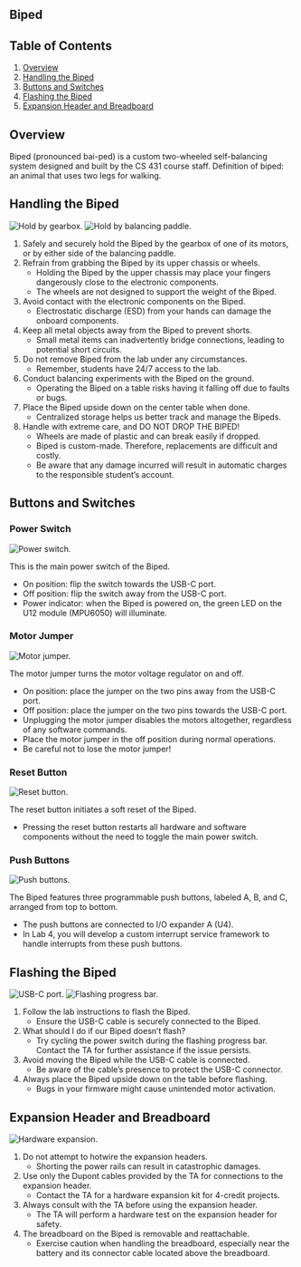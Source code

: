 ## Biped

## Table of Contents

1. [Overview](#overview)
2. [Handling the Biped](#handling-the-biped)
3. [Buttons and Switches](#buttons-and-switches)
4. [Flashing the Biped](#flashing-the-biped)
5. [Expansion Header and Breadboard](#expansion-header-and-breadboard)

## Overview

Biped (pronounced bai-ped) is a custom two-wheeled self-balancing system designed and built by the CS 431 course staff. Definition of biped: an animal that uses two legs for walking.

## Handling the Biped

![Hold by gearbox.](../images/biped/handling-gearbox.png)
![Hold by balancing paddle.](../images/biped/handling-paddle.png)

1. Safely and securely hold the Biped by the gearbox of one of its motors, or by either side of the balancing paddle.
2. Refrain from grabbing the Biped by its upper chassis or wheels.
   - Holding the Biped by the upper chassis may place your fingers dangerously close to the electronic components.
   - The wheels are not designed to support the weight of the Biped.
3. Avoid contact with the electronic components on the Biped.
   - Electrostatic discharge (ESD) from your hands can damage the onboard components.
4. Keep all metal objects away from the Biped to prevent shorts.
   - Small metal items can inadvertently bridge connections, leading to potential short circuits.
5. Do not remove Biped from the lab under any circumstances.
   - Remember, students have 24/7 access to the lab.
6. Conduct balancing experiments with the Biped on the ground.
   - Operating the Biped on a table risks having it falling off due to faults or bugs.
7. Place the Biped upside down on the center table when done.
   - Centralized storage helps us better track and manage the Bipeds.
8. Handle with extreme care, and DO NOT DROP THE BIPED!
   - Wheels are made of plastic and can break easily if dropped.
   - Biped is custom-made. Therefore, replacements are difficult and costly.
   - Be aware that any damage incurred will result in automatic charges to the responsible student’s account.

## Buttons and Switches

### Power Switch

![Power switch.](../images/biped/power-switch.png)

This is the main power switch of the Biped.
- On position: flip the switch towards the USB-C port.
- Off position: flip the switch away from the USB-C port.
- Power indicator: when the Biped is powered on, the green LED on the U12 module (MPU6050) will illuminate.

### Motor Jumper

![Motor jumper.](../images/biped/motor-jumper.png)

The motor jumper turns the motor voltage regulator on and off.
- On position: place the jumper on the two pins away from the USB-C port.
- Off position: place the jumper on the two pins towards the USB-C port.
- Unplugging the motor jumper disables the motors altogether, regardless of any software commands.
- Place the motor jumper in the off position during normal operations.
- Be careful not to lose the motor jumper!

### Reset Button

![Reset button.](../images/biped/reset-button.png)

The reset button initiates a soft reset of the Biped.
- Pressing the reset button restarts all hardware and software components without the need to toggle the main power switch.

### Push Buttons

![Push buttons.](../images/biped/push-buttons.png)

The Biped features three programmable push buttons, labeled A, B, and C, arranged from top to bottom.
- The push buttons are connected to I/O expander A (U4).
- In Lab 4, you will develop a custom interrupt service framework to handle interrupts from these push buttons.

## Flashing the Biped

![USB-C port.](../images/biped/flashing-usb-c.png)
![Flashing progress bar.](../images/biped/flashing-progress-bar.png)

1. Follow the lab instructions to flash the Biped.
   - Ensure the USB-C cable is securely connected to the Biped.
2. What should I do if our Biped doesn’t flash?
   - Try cycling the power switch during the flashing progress bar.
Contact the TA for further assistance if the issue persists.
3. Avoid moving the Biped while the USB-C cable is connected.
   - Be aware of the cable’s presence to protect the USB-C connector.
4. Always place the Biped upside down on the table before flashing.
   - Bugs in your firmware might cause unintended motor activation.

## Expansion Header and Breadboard

![Hardware expansion.](../images/biped/expansion.png)

1. Do not attempt to hotwire the expansion headers.
   - Shorting the power rails can result in catastrophic damages.
2. Use only the Dupont cables provided by the TA for connections to the expansion header.
   - Contact the TA for a hardware expansion kit for 4-credit projects.
3. Always consult with the TA before using the expansion header.
   - The TA will perform a hardware test on the expansion header for safety.
4. The breadboard on the Biped is removable and reattachable.
   - Exercise caution when handling the breadboard, especially near the battery and its connector cable located above the breadboard.

